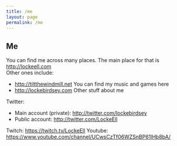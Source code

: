 ```yaml
---
title: /me
layout: page
permalink: /me
---
```

## Me

You can find me across many places. The main place for that is <http://lockeell.com>  
Other ones include:
- <http://tiltthewindmill.net> You can find my music and games here
- <http://lockebirdsey.com> Other stuff about me

Twitter:
- Main account (private): <http://twitter.com/lockebirdsey>
- Public account: <http://twitter.com/LockeEll>

Twitch: <https://twitch.tv/LockeEll>
Youtube: <https://www.youtube.com/channel/UCwsCzTf06WZSnBP61lHb8bA/>

